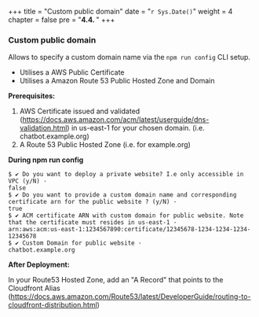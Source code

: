 +++
title = "Custom public domain"
date = "`r Sys.Date()`"
weight = 4
chapter = false
pre = "<b>4.4. </b>"
+++

### Custom public domain
Allows to specify a custom domain name via the `npm run config` CLI setup.
- Utilises a AWS Public Certificate
- Utilises a Amazon Route 53 Public Hosted Zone and Domain


**Prerequisites:**
1. AWS Certificate issued and validated (https://docs.aws.amazon.com/acm/latest/userguide/dns-validation.html) in us-east-1 for your chosen domain. (i.e. chatbot.example.org)
2. A Route 53 Public Hosted Zone (i.e. for example.org)

**During npm run config**

```
$ ✔ Do you want to deploy a private website? I.e only accessible in VPC (y/N) · 
false
$ ✔ Do you want to provide a custom domain name and corresponding certificate arn for the public website ? (y/N) ·
true
$ ✔ ACM certificate ARN with custom domain for public website. Note that the certificate must resides in us-east-1 · 
arn:aws:acm:us-east-1:1234567890:certificate/12345678-1234-1234-1234-12345678
$ ✔ Custom Domain for public website · 
chatbot.example.org

```

**After Deployment:**

In your Route53 Hosted Zone, add an "A Record" that points to the Cloudfront Alias (https://docs.aws.amazon.com/Route53/latest/DeveloperGuide/routing-to-cloudfront-distribution.html)
